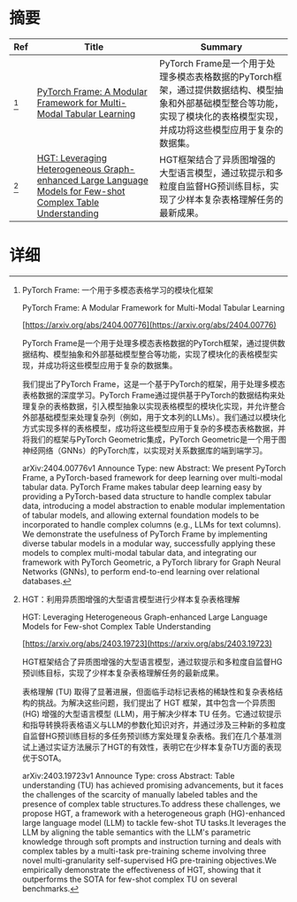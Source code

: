 # 摘要

| Ref | Title | Summary |
| --- | --- | --- |
| [^1] | [PyTorch Frame: A Modular Framework for Multi-Modal Tabular Learning](https://arxiv.org/abs/2404.00776) | PyTorch Frame是一个用于处理多模态表格数据的PyTorch框架，通过提供数据结构、模型抽象和外部基础模型整合等功能，实现了模块化的表格模型实现，并成功将这些模型应用于复杂的数据集。 |
| [^2] | [HGT: Leveraging Heterogeneous Graph-enhanced Large Language Models for Few-shot Complex Table Understanding](https://arxiv.org/abs/2403.19723) | HGT框架结合了异质图增强的大型语言模型，通过软提示和多粒度自监督HG预训练目标，实现了少样本复杂表格理解任务的最新成果。 |

# 详细

[^1]: PyTorch Frame: 一个用于多模态表格学习的模块化框架

    PyTorch Frame: A Modular Framework for Multi-Modal Tabular Learning

    [https://arxiv.org/abs/2404.00776](https://arxiv.org/abs/2404.00776)

    PyTorch Frame是一个用于处理多模态表格数据的PyTorch框架，通过提供数据结构、模型抽象和外部基础模型整合等功能，实现了模块化的表格模型实现，并成功将这些模型应用于复杂的数据集。

    

    我们提出了PyTorch Frame，这是一个基于PyTorch的框架，用于处理多模态表格数据的深度学习。PyTorch Frame通过提供基于PyTorch的数据结构来处理复杂的表格数据，引入模型抽象以实现表格模型的模块化实现，并允许整合外部基础模型来处理复杂列（例如，用于文本列的LLMs）。我们通过以模块化方式实现多样的表格模型，成功将这些模型应用于复杂的多模态表格数据，并将我们的框架与PyTorch Geometric集成，PyTorch Geometric是一个用于图神经网络（GNNs）的PyTorch库，以实现对关系数据库的端到端学习。

    arXiv:2404.00776v1 Announce Type: new  Abstract: We present PyTorch Frame, a PyTorch-based framework for deep learning over multi-modal tabular data. PyTorch Frame makes tabular deep learning easy by providing a PyTorch-based data structure to handle complex tabular data, introducing a model abstraction to enable modular implementation of tabular models, and allowing external foundation models to be incorporated to handle complex columns (e.g., LLMs for text columns). We demonstrate the usefulness of PyTorch Frame by implementing diverse tabular models in a modular way, successfully applying these models to complex multi-modal tabular data, and integrating our framework with PyTorch Geometric, a PyTorch library for Graph Neural Networks (GNNs), to perform end-to-end learning over relational databases.
    
[^2]: HGT：利用异质图增强的大型语言模型进行少样本复杂表格理解

    HGT: Leveraging Heterogeneous Graph-enhanced Large Language Models for Few-shot Complex Table Understanding

    [https://arxiv.org/abs/2403.19723](https://arxiv.org/abs/2403.19723)

    HGT框架结合了异质图增强的大型语言模型，通过软提示和多粒度自监督HG预训练目标，实现了少样本复杂表格理解任务的最新成果。

    

    表格理解 (TU) 取得了显著进展，但面临手动标记表格的稀缺性和复杂表格结构的挑战。为解决这些问题，我们提出了 HGT 框架，其中包含一个异质图 (HG) 增强的大型语言模型 (LLM)，用于解决少样本 TU 任务。它通过软提示和指导转换将表格语义与LLM的参数化知识对齐，并通过涉及三种新的多粒度自监督HG预训练目标的多任务预训练方案处理复杂表格。我们在几个基准测试上通过实证方法展示了HGT的有效性，表明它在少样本复杂TU方面的表现优于SOTA。

    arXiv:2403.19723v1 Announce Type: cross  Abstract: Table understanding (TU) has achieved promising advancements, but it faces the challenges of the scarcity of manually labeled tables and the presence of complex table structures.To address these challenges, we propose HGT, a framework with a heterogeneous graph (HG)-enhanced large language model (LLM) to tackle few-shot TU tasks.It leverages the LLM by aligning the table semantics with the LLM's parametric knowledge through soft prompts and instruction turning and deals with complex tables by a multi-task pre-training scheme involving three novel multi-granularity self-supervised HG pre-training objectives.We empirically demonstrate the effectiveness of HGT, showing that it outperforms the SOTA for few-shot complex TU on several benchmarks.
    


